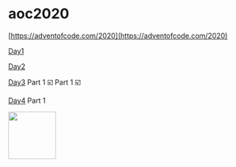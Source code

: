 # aoc2020

[https://adventofcode.com/2020](https://adventofcode.com/2020)


[Day1](https://github.com/n8-dev/aoc2020/tree/main/day3)

[Day2](https://github.com/n8-dev/aoc2020/tree/main/day3)

[Day3](https://github.com/n8-dev/aoc2020/tree/main/day3) Part 1 ☑️ Part 1 ☑️

[Day4](https://github.com/n8-dev/aoc2020/tree/main/day3) Part 1 



<img src="https://nate.devereux.dev/me.jpg" width=96>
